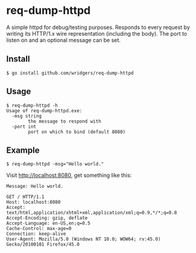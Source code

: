 # req-dump-httpd

A simple httpd for debug/testing purposes. Responds to every request by writing its HTTP/1.x wire representation (including the body). The port to listen on and an optional message can be set.

## Install

    $ go install github.com/wridgers/req-dump-httpd

## Usage

    $ req-dump-httpd -h
    Usage of req-dump-httpd.exe:
      -msg string
            the message to respond with
      -port int
            port on which to bind (default 8080)

## Example

    $ req-dump-httpd -msg="Hello world."

Visit [http://localhost:8080](http://localhost:8080), get something like this:

    Message: Hello world.

    GET / HTTP/1.1
    Host: localhost:8080
    Accept: text/html,application/xhtml+xml,application/xml;q=0.9,*/*;q=0.8
    Accept-Encoding: gzip, deflate
    Accept-Language: en-US,en;q=0.5
    Cache-Control: max-age=0
    Connection: keep-alive
    User-Agent: Mozilla/5.0 (Windows NT 10.0; WOW64; rv:45.0) Gecko/20100101 Firefox/45.0
